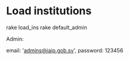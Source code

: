 # Load institutions

rake load_ins
rake default_admin 


Admin:

email: 'admins@iaip.gob.sv', 
password: 123456